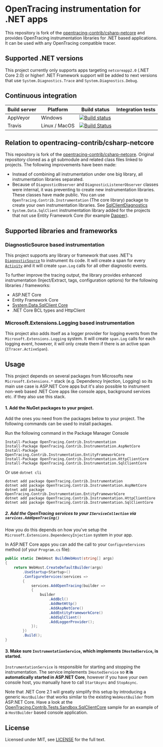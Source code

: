 # OpenTracing instrumentation for .NET apps

This repository is fork of the [opentracing-contrib/csharp-netcore](https://github.com/opentracing-contrib/csharp-netcore) and provides OpenTracing instrumentation libraries for .NET based applications. It can be used with any OpenTracing compatible tracer.

## Supported .NET versions

This project currently only supports apps targeting `netcoreapp2.0` (.NET Core 2.0) or higher! .NET Framework support will be added to next versions that use `System.Diagnostics.Trace` and `System.Diagnostics.Debug`.

## Continuous integration

| Build server                | Platform      | Build status                                                                                                                                                        | Integration tests                                                                                                                                                   |
|-----------------------------|---------------|---------------------------------------------------------------------------------------------------------------------------------------------------------------------|---------------------------------------------------------------------------------------------------------------------------------------------------------------------|
| AppVeyor                    | Windows       | [![Build status](https://ci.appveyor.com/api/projects/status/nrf6fenhxlutti05?svg=true)](https://ci.appveyor.com/project/Blind-Striker/armut-opentracing-contrib-instrumentation)          | |
| Travis                      | Linux / MacOS | [![Build Status](https://travis-ci.com/armutcom/armut-opentracing-contrib-instrumentation.svg?branch=master)](https://travis-ci.com/armutcom/armut-opentracing-contrib-instrumentation) | |

## Relation to opentracing-contrib/csharp-netcore

This repository is fork of the [opentracing-contrib/csharp-netcore](https://github.com/opentracing-contrib/csharp-netcore). Original repository cloned as a git submodule and related class files linked to projects. The following improvements have been made:

* Instead of combining all instrumentation under one big library, all instrumentation libraries separated.
* Because of `DiagnosticObserver` and `DiagnosticListenerObserver` classes were internal, it was preventing to create new instrumentation libraries. These classes have made public. You can use `OpenTracing.Contrib.Instrumentation` (The core library) package to create your own instrumentation libraries. See [SqlClientDiagnostics](https://github.com/armutcom/armut-opentracing-contrib-instrumentation/blob/master/src/Components/OpenTracing.Contrib.Instrumentation.SqlClientCore/SqlClientDiagnostics.cs)
* `System.Data.SqlClient` instrumentation library added for the projects that not use Entity Framework Core (for example [Dapper](https://github.com/StackExchange/Dapper)).

## Supported libraries and frameworks

### DiagnosticSource based instrumentation

This project supports any library or framework that uses .NET's [`DiagnosticSource`](https://github.com/dotnet/corefx/blob/master/src/System.Diagnostics.DiagnosticSource/src/DiagnosticSourceUsersGuide.md)
to instrument its code. It will create a span for every [`Activity`](https://github.com/dotnet/corefx/blob/master/src/System.Diagnostics.DiagnosticSource/src/ActivityUserGuide.md)
and it will create `span.Log` calls for all other diagnostic events.

To further improve the tracing output, the library provides enhanced instrumentation
(Inject/Extract, tags, configuration options) for the following libraries / frameworks:

* ASP.NET Core
* Entity Framework Core
* [System.Data.SqlClient Core](https://github.com/dotnet/corefx/blob/master/src/System.Data.SqlClient/src/System/Data/SqlClient/SqlClientDiagnosticListenerExtensions.cs)
* .NET Core BCL types and HttpClient

### Microsoft.Extensions.Logging based instrumentation

This project also adds itself as a logger provider for logging events from the `Microsoft.Extensions.Logging` system.
It will create `span.Log` calls for each logging event, however, it will only create them if there is an active span (`ITracer.ActiveSpan`).

## Usage

This project depends on several packages from Microsofts new `Microsoft.Extensions.*` stack (e.g. Dependency Injection, Logging)
so its main use case is ASP.NET Core apps but it's also possible to instrument non-web based .NET Core apps like console apps, background services etc.
if they also use this stack.

#### 1. Add the NuGet packages to your project.

Add the ones you need from the packages below to your project. The following commands can be used to install packages.

Run the following command in the Package Manager Console

```
Install-Package OpenTracing.Contrib.Instrumentation
Install-Package OpenTracing.Contrib.Instrumentation.AspNetCore
Install-Package OpenTracing.Contrib.Instrumentation.EntityFrameworkCore
Install-Package OpenTracing.Contrib.Instrumentation.HttpClientCore
Install-Package OpenTracing.Contrib.Instrumentation.SqlClientCore
```

Or use `dotnet cli`

```
dotnet add package OpenTracing.Contrib.Instrumentation
dotnet add package OpenTracing.Contrib.Instrumentation.AspNetCore
dotnet add package OpenTracing.Contrib.Instrumentation.EntityFrameworkCore
dotnet add package OpenTracing.Contrib.Instrumentation.HttpClientCore
dotnet add package OpenTracing.Contrib.Instrumentation.SqlClientCore
```

##### 2. Add the OpenTracing services to your `IServiceCollection` via `services.AddOpenTracing()`

How you do this depends on how you've setup the `Microsoft.Extensions.DependencyInjection` system in your app.

In ASP.NET Core apps you can add the call to your `ConfigureServices` method (of your `Program.cs` file):

```csharp
public static IWebHost BuildWebHost(string[] args)
{
    return WebHost.CreateDefaultBuilder(args)
        .UseStartup<Startup>()
        .ConfigureServices(services =>
        {
            services.AddOpenTracing(builder =>
            {
                builder
                    .AddBcl()
                    .AddNetHttp()
                    .AddAspNetCore()
                    .AddEntityFrameworkCore()
                    .AddSqlClient()
                    .AddLoggerProvider();
            });
        })
        .Build();
}
```

#### 3. Make sure `InstrumentationService`, which implements `IHostedService`, is started.

`InstrumentationService` is responsible for starting and stopping the instrumentation.
The service implements `IHostedService` so **it is automatically started in ASP.NET Core**,
however if you have your own console host, you manually have to call `StartAsync` and `StopAsync`.

Note that .NET Core 2.1 will greatly simplify this setup by introducing a generic `HostBuilder` that works similar to the existing `WebHostBuilder` from ASP.NET Core. Have a look at the [OpenTracing.Contrib.Tests.Sandbox.SqlClientCore](https://github.com/armutcom/armut-opentracing-contrib-instrumentation/blob/master/src/Tests/Sandbox/OpenTracing.Contrib.Tests.Sandbox.SqlClientCore/Program.cs) sample for an example of a `HostBuilder` based console application.

## License

Licensed under MIT, see [LICENSE](LICENSE) for the full text.
